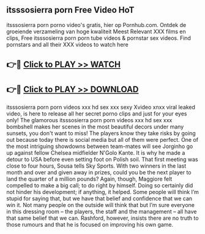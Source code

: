 ## itsssosierra porn Free Video HoT 

itsssosierra porn porno video's gratis, hier op Pornhub.com. Ontdek de groeiende verzameling van hoge kwaliteit Meest Relevant XXX films en clips,
Free itsssosierra porn porn tube videos & pornstar sex videos. Find pornstars and all their XXX videos to watch here


## 👉🔴 [Click to PLAY >> WATCH](http://us.freeplayer.one?title=itsssosierra_porn&ref=16D)

## 👉🔴 [Click to PLAY >> DOWNLOAD](http://us.freeplayer.one?title=itsssosierra_porn&ref=16D)


itsssosierra porn porn videos xxx hd sex xxx sexy Xvideo xnxx viral leaked video, is here to release all her secret porno clips and just for your eyes only! The glamorous itsssosierra porn porn videos xxx hd sex xxx bombshell makes her scenes in the most beautiful decors under many sunsets, you don't want to miss! The players know they take risks by going out because today there is social media but all of them were perfect. One of the most intriguing showdowns between team-mates will see Jorginho go up against fellow Chelsea midfielder N'Golo Kante. It is why he made a detour to USA before even setting foot on Polish soil. That first meeting was close to four hours, Sousa tells Sky Sports. With two winners in the last month and over and given away in prizes, could you be the next player to land the quarter of a million pounds? Again, though, Maggiore felt compelled to make a big call; to do right by himself. Doing so certainly did not hinder his development; if anything, it helped. Some people will think I’m stupid for saying that, but we have that belief and confidence that we can win it. Not many people on the outside will think that but I’m sure everyone in this dressing room – the players, the staff and the management – all have that same belief that we can. Rashford, however, insists there are no truth to those rumours and that he is focused on improving his own game.
